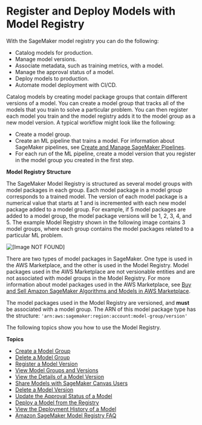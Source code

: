 # Register and Deploy Models with Model Registry<a name="model-registry"></a>

With the SageMaker model registry you can do the following:
+ Catalog models for production\.
+ Manage model versions\.
+ Associate metadata, such as training metrics, with a model\.
+ Manage the approval status of a model\.
+ Deploy models to production\.
+ Automate model deployment with CI/CD\.

Catalog models by creating model package groups that contain different versions of a model\. You can create a model group that tracks all of the models that you train to solve a particular problem\. You can then register each model you train and the model registry adds it to the model group as a new model version\. A typical workflow might look like the following:
+ Create a model group\.
+ Create an ML pipeline that trains a model\. For information about SageMaker pipelines, see [Create and Manage SageMaker Pipelines](pipelines-build.md)\.
+ For each run of the ML pipeline, create a model version that you register in the model group you created in the first step\.

**Model Registry Structure**

The SageMaker Model Registry is structured as several model groups with model packages in each group\. Each model package in a model group corresponds to a trained model\. The version of each model package is a numerical value that starts at 1 and is incremented with each new model package added to a model group\. For example, if 5 model packages are added to a model group, the model package versions will be 1, 2, 3, 4, and 5\. The example Model Registry shown in the following image contains 3 model groups, where each group contains the model packages related to a particular ML problem\.

![\[Image NOT FOUND\]](http://docs.aws.amazon.com/sagemaker/latest/dg/images/model_registry/model_registry_model_groups.png)

There are two types of model packages in SageMaker\. One type is used in the AWS Marketplace, and the other is used in the Model Registry\. Model packages used in the AWS Marketplace are not versionable entities and are not associated with model groups in the Model Registry\. For more information about model packages used in the AWS Marketplace, see [Buy and Sell Amazon SageMaker Algorithms and Models in AWS Marketplace](sagemaker-marketplace.md)\.

The model packages used in the Model Registry are versioned, and **must** be associated with a model group\. The ARN of this model package type has the structure: `'arn:aws:sagemaker:region:account:model-group/version'`

The following topics show you how to use the Model Registry\.

**Topics**
+ [Create a Model Group](model-registry-model-group.md)
+ [Delete a Model Group](model-registry-delete-model-group.md)
+ [Register a Model Version](model-registry-version.md)
+ [View Model Groups and Versions](model-registry-view.md)
+ [View the Details of a Model Version](model-registry-details.md)
+ [Share Models with SageMaker Canvas Users](model-registry-share-canvas.md)
+ [Delete a Model Version](model-registry-delete-model-version.md)
+ [Update the Approval Status of a Model](model-registry-approve.md)
+ [Deploy a Model from the Registry](model-registry-deploy.md)
+ [View the Deployment History of a Model](model-registry-deploy-history.md)
+ [Amazon SageMaker Model Registry FAQ](modelregistryfaq.md)